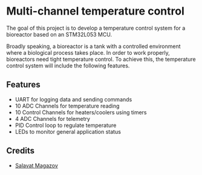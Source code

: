 # Multi-channel temperature control

The goal of this project is to develop a temperature control system for a bioreactor based on an STM32L053 MCU. 

Broadly speaking, a bioreactor is a tank with a controlled environment where a biological process takes place. In order to work properly, bioreactors need tight temperature control. To achieve this, the temperature control system will include the following features.

## Features

* UART for logging data and sending commands
* 10 ADC Channels for temperature reading
* 10 Control Channels for heaters/coolers using timers
* 4  ADC Channels for telemetry
* PID Control loop to regulate temperature
* LEDs to monitor general application status


## Credits
* [Salavat Magazov](https://github.com/Vavat)



